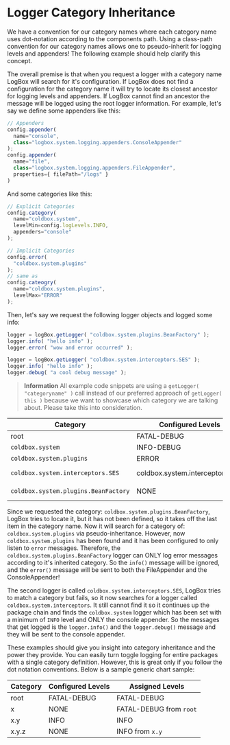 # Logger Category Inheritance

We have a convention for our category names where each category name uses dot-notation according to the components path. Using a class-path convention for our category names allows one to pseudo-inherit for logging levels and appenders! The following example should help clarify this concept.

The overall premise is that when you request a logger with a category name LogBox will search for it's configuration. If LogBox does not find a configuration for the category name it will try to locate its closest ancestor for logging levels and appenders. If LogBox cannot find an ancestor the message will be logged using the root logger information. For example, let's say we define some appenders like this:

```javascript
// Appenders
config.appender(
  name="console",
  class="logbox.system.logging.appenders.ConsoleAppender"
);
config.appender(
  name="file",
  class="logbox.system.logging.appenders.FileAppender",
  properties={ filePath="/logs" }
)
```

And some categories like this:

```javascript
// Explicit Categories
config.category(
  name="coldbox.system",
  levelMin=config.logLevels.INFO,
  appenders="console"
);

// Implicit Categories
config.error(
  "coldbox.system.plugins"
);
// same as
config.cateogry(
  name="coldbox.system.plugins",
  levelMax="ERROR"
);
```

Then, let's say we request the following logger objects and logged some info:

```javascript
logger = logBox.getLogger( "coldbox.system.plugins.BeanFactory" );
logger.info( "hello info" );
logger.error( "wow and error occurred" );

logger = logBox.getLogger( "coldbox.system.interceptors.SES" );
logger.info( "hello info" );
logger.debug( "a cool debug message" );
```

>  **Information** All example code snippets are using a `getLogger( "categoryname" )` call instead of our preferred approach of `getLogger( this )` because we want to showcase which category we are talking about. Please take this into consideration.

| Category                             | Configured Levels               | Assigned Levels                     | Appenders                     |
| ------------------------------------ | ------------------------------- | ----------------------------------- | ----------------------------- |
| root                                 | FATAL-DEBUG                     | FATAL-DEBUG                         | console,file                  |
| `coldbox.system`                     | INFO-DEBUG                      | INFO-DEBUG                          | console                       |
| `coldbox.system.plugins`             | ERROR                           | ERROR                               | \*                            |
| `coldbox.system.interceptors.SES`    | coldbox.system.interceptors.SES | INFO-DEBUG from `coldbox.system`    | console from `coldbox.system` |
| `coldbox.system.plugins.BeanFactory` | NONE                            | ERROR from `coldbox.system.plugins` | \*                            |

Since we requested the category: `coldbox.system.plugins.BeanFactory`, LogBox tries to locate it, but it has not been defined, so it takes off the last item in the category name. Now it will search for a category of: `coldbox.system.plugins` via pseudo-inheritance. However, now `coldbox.system.plugins` has been found and it has been configured to only listen to `error` messages. Therefore, the `coldbox.system.plugins.BeanFactory` logger can ONLY log error messages according to it's inherited category. So the `info()` message will be ignored, and the `error()` message will be sent to both the FileAppender and the ConsoleAppender!

The second logger is called `coldbox.system.interceptors.SES`, LogBox tries to match a category but fails, so it now searches for a logger called `coldbox.system.interceptors`. It still cannot find it so it continues up the package chain and finds the `coldbox.system` logger which has been set with a minimum of `INFO` level and ONLY the console appender. So the messages that get logged is the `logger.info()` and the `logger.debug()` message and they will be sent to the console appender.

These examples should give you insight into category inheritance and the power they provide. You can easily turn toggle logging for entire packages with a single category definition. However, this is great only if you follow the dot notation conventions. Below is a sample generic chart sample:

| Category | Configured Levels | Assigned Levels         |
| -------- | ----------------- | ----------------------- |
| root     | FATAL-DEBUG       | FATAL-DEBUG             |
| x        | NONE              | FATAL-DEBUG from `root` |
| x.y      | INFO              | INFO                    |
| x.y.z    | NONE              | INFO from `x.y`         |
